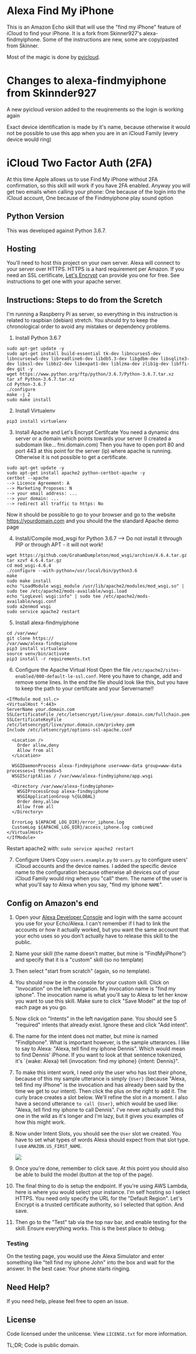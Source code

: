 # Alexa Find My iPhone
This is an Amazon Echo skill that will use the "find my iPhone" feature of
iCloud to find your iPhone. It is a fork from Skinner927's alexa-findmyiphone.
Some of the instructions are new, some are copy/pasted from Skinner. 

Most of the magic is done by
[pyicloud](https://github.com/picklepete/pyicloud).

# Changes to alexa-findmyiphone from Skinnder927
A new pyicloud version added to the reuqirements so the login is working again

Exact device identification is made by it's name, because otherwise it would not be possible to use this
app when you are in an iCloud Family (every device would ring)

# iCloud Two Factor Auth (2FA)
At this time Apple allows us to use Find My iPhone without 2FA confirmation,
so this skill will work if you have 2FA enabled. Anyway you will get two emails when calling
your phone: One because of the login into the iCloud account, One because of the Findmyiphone
play sound option

## Python Version
This was developed against Python 3.6.7.

## Hosting
You'll need to host this project on your own server. Alexa will connect to your
server over HTTPS. HTTPS is a hard requirement per Amazon. If you need an SSL
certificate, [Let's Encrypt](https://letsencrypt.org/) can provide you one for
free. See instructions to get one with your apache server.

## Instructions: Steps to do from the Scretch
I'm running a Raspberry Pi as server, so everything in this instruction is related to raspbian (debian) stretch. You should try to keep the chronological order to avoid any mistakes or dependency problems.
1. Install Python 3.6.7
```
sudo apt-get update -y
sudo apt-get install build-essential tk-dev libncurses5-dev libncursesw5-dev libreadline6-dev libdb5.3-dev libgdbm-dev libsqlite3-dev libssl-dev libbz2-dev libexpat1-dev liblzma-dev zlib1g-dev libffi-dev git -y
wget https://www.python.org/ftp/python/3.6.7/Python-3.6.7.tar.xz
tar xf Python-3.6.7.tar.xz
cd Python-3.6.7
./configure
make -j 2
sudo make install
```

2. Install Virtualenv
```
pip3 install virtuelenv
```

3. Install Apache and Let's Encrypt Certifcate
You need a dynamic dns server or a domain which points towards your server (I created a subdomain like... fmi.domain.com)
Then you have to open port 80 and port 443 at this point for the server (ip) where apache is running. Otherwise it is not possible to get a certificate.
```
sudo apt-get update -y
sudo apt-get install apache2 python-certbot-apache -y
certbot --apache
--> Licence Agreement: A
--> Marketing Proposes: N
--> your email address: ...
--> your domain: ...
--> redirect all traffic to https: No
```
Now it should be possible to go to your browser and go to the website https://yourdomain.com and you should the the standard Apache demo page

4. Install/Compile mod_wsgi for Python 3.6.7
--> Do not install it through PIP or through APT - it will not work!
```
wget https://github.com/GrahamDumpleton/mod_wsgi/archive/4.6.4.tar.gz
tar xzvf 4.6.4.tar.gz
cd mod_wsgi-4.6.4
./configure --with-python=/usr/local/bin/python3.6
make
sudo make install
echo "LoadModule wsgi_module /usr/lib/apache2/modules/mod_wsgi.so" | sudo tee /etc/apache2/mods-available/wsgi.load
echo "LogLevel wsgi:info" | sudo tee /etc/apache2/mods-available/wsgi.conf
sudo a2enmod wsgi
sudo service apache2 restart
```

5. Install alexa-findmyiphone
```
cd /var/www/
git clone https://
/var/www/alexa-findmyiphone
pip3 install virtualenv
source venv/bin/activate
pip3 install -r requirements.txt
```

6. Configure the Apache Virtual Host
Open the file `/etc/apache2/sites-enabled/000-default-le-ssl.conf`. Here you have
to change, add and remove some lines. In the end the file should look like this, but
you have to keep the path to your certifcate and your Servername!!
```
<IfModule mod_ssl.c>
<VirtualHost *:443>
ServerName your.domain.com
SSLCertificateFile /etc/letsencrypt/live/your.domain.com/fullchain.pem
SSLCertificateKeyFile /etc/letsencrypt/live/your.domain.com/privkey.pem
Include /etc/letsencrypt/options-ssl-apache.conf

  <Location />
    Order allow,deny
    Allow from all
  </Location>

  WSGIDaemonProcess alexa-findmyiphone user=www-data group=www-data processes=1 threads=5
  WSGIScriptAlias / /var/www/alexa-findmyiphone/app.wsgi

  <Directory /var/www/alexa-findmyiphone>
    WSGIProcessGroup alexa-findmyiphone
    WSGIApplicationGroup %{GLOBAL}
    Order deny,allow
    Allow from all
  </Directory>

  ErrorLog ${APACHE_LOG_DIR}/error_iphone.log
  CustomLog ${APACHE_LOG_DIR}/access_iphone.log combined
</VirtualHost>
</IfModule>
```
Restart apache2 with: `sudo service apache2 restart`

7. Configure Users
Copy `users.example.py` to `users.py` to configure users' iCloud accounts and 
the device names. I added the specific device name to the configuration because
otherwise all devices out of your iCloud Family would ring when you "call" them.
The name of the user is what you'll say to Alexa when you say, "find my iphone `NAME`".


## Config on Amazon's end

1. Open your
[Alexa Developer Console](https://developer.amazon.com/alexa/console/ask) and
login with the same account you use for your Echo/Alexa.
I can't remember if I had to link the accounts or how it actually worked, but
you want the same account that your echo uses so you don't actually have to
release this skill to the public.

1. Name your skill (the name doesn't matter, but mine is "FindMyiPhone") and
   specify that it is a "custom" skill (so no template)

1. Then select "start from scratch" (again, so no template).

1. You should now be in the console for your custom skill. Click on
   "Invocation" on the left navigation. My invocation name is "find my iphone".
   The invocation name is what you'll say to Alexa to let her know you want to
   use this skill. Make sure to click "Save Model" at the top of each page as
   you go.

1. Now click on "Intents" in the left navigation pane. You should see 5
   "required" intents that already exist. Ignore these and click "Add intent".

1. The name for the intent does not matter, but mine is named "FindIphone".
   What is important however, is the sample utterances. I like to say to Alexa:
   "Alexa, tell find my iphone Dennis". Which would mean to find Dennis'
   iPhone. If you want to look at that sentence tokenized, it's `{wake: Alexa}
   tell {invocation: find my iphone} {intent: Dennis}".

1. To make this intent work, I need only the user who has lost their phone,
   because of this my sample utterance is simply `{User}` (because "Alexa, tell
   find my iPhone" is the invocation and has already been said by the time we
   get to our intent). Then click the plus on the right to add it. The curly
   brace creates a slot below. We'll refine the slot in a moment. I also have a
   second utterance `to call {User}`, which would be used like: "Alexa, tell
   find my iphone to call Dennis". I've never actually used this one in the
   wild as it's longer and I'm lazy, but it gives you examples of how this
   might work.

1. Now under Intent Slots, you should see the `User` slot we created. You have
   to set what types of words Alexa should expect from that slot type. I use
   `AMAZON.US_FIRST_NAME`.

   ![](alexa_intent.png)

1. Once you're done, remember to click save. At this point you should also be
   able to build the model (button at the top of the page).

1. The final thing to do is setup the endpoint. If you're using AWS Lambda,
   here is where you would select your instance. I'm self hosting so I select
   HTTPS. You need only specify the URL for the "Default Region". Let's Encrypt
   is a trusted certificate authority, so I selected that option. And save.

1. Then go to the "Test" tab via the top nav bar, and enable testing for the
   skill. Ensure everything works. This is the best place to debug.

### Testing
On the testing page, you would use the Alexa Simulator and enter something like
"tell find my iphone John" into the box and wait for the answer. In the best case: 
Your phone starts ringing.

## Need Help?

If you need help, please feel free to open an issue.

## License
Code licensed under the unlicense. View `LICENSE.txt` for more information.

TL;DR; Code is public domain.
